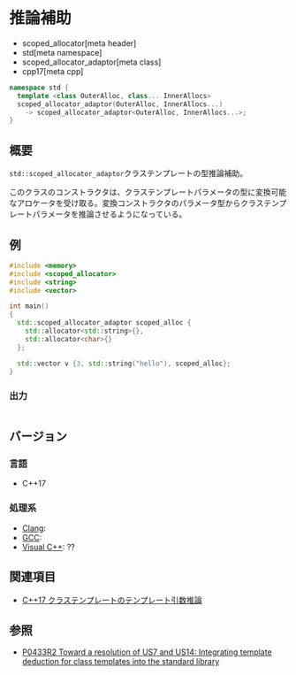 # 推論補助
* scoped_allocator[meta header]
* std[meta namespace]
* scoped_allocator_adaptor[meta class]
* cpp17[meta cpp]

```cpp
namespace std {
  template <class OuterAlloc, class... InnerAllocs>
  scoped_allocator_adaptor(OuterAlloc, InnerAllocs...)
    -> scoped_allocator_adaptor<OuterAlloc, InnerAllocs...>;
}
```

## 概要
`std::scoped_allocator_adaptor`クラステンプレートの型推論補助。

このクラスのコンストラクタは、クラステンプレートパラメータの型に変換可能なアロケータを受け取る。変換コンストラクタのパラメータ型からクラステンプレートパラメータを推論させるようになっている。


## 例
```cpp example
#include <memory>
#include <scoped_allocator>
#include <string>
#include <vector>

int main()
{
  std::scoped_allocator_adaptor scoped_alloc {
    std::allocator<std::string>{},
    std::allocator<char>{}
  };

  std::vector v {3, std::string("hello"), scoped_alloc};
}
```

### 出力
```
```


## バージョン
### 言語
- C++17

### 処理系
- [Clang](/implementation.md#clang):
- [GCC](/implementation.md#gcc):
- [Visual C++](/implementation.md#visual_cpp): ??


## 関連項目
- [C++17 クラステンプレートのテンプレート引数推論](/lang/cpp17/type_deduction_for_class_templates.md)


## 参照
- [P0433R2 Toward a resolution of US7 and US14: Integrating template deduction for class templates into the standard library](http://www.open-std.org/jtc1/sc22/wg21/docs/papers/2017/p0433r2.html)
